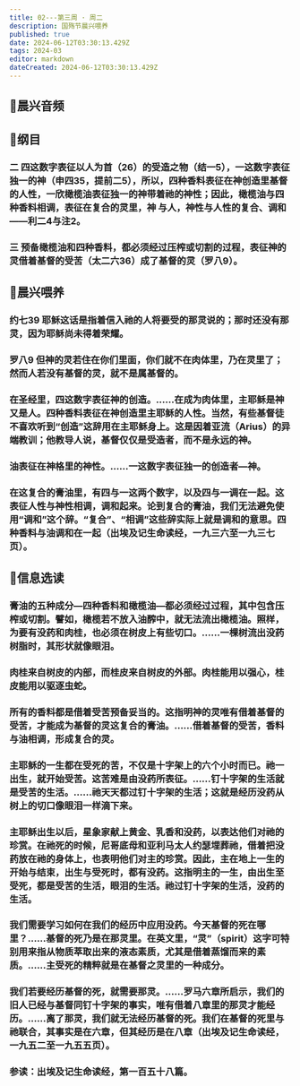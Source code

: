 ```yaml
---
title: 02---第三周 · 周二
description: 国殇节晨兴喂养
published: true
date: 2024-06-12T03:30:13.429Z
tags: 2024-03
editor: markdown
dateCreated: 2024-06-12T03:30:13.429Z
---
```


## 🎵晨兴音频

## 📖纲目

### 二    四这数字表征以人为首（26）的受造之物（结一5），一这数字表征独一的神（申四35，提前二5），所以，四种香料表征在神创造里基督的人性，一欣橄榄油表征独一的神带着祂的神性；因此，橄榄油与四种香料相调，表征在复合的灵里，神 与人，神性与人性的复合、调和——利二4与注2。

### 三    预备橄榄油和四种香料，都必须经过压榨或切割的过程，表征神的灵借着基督的受苦（太二六36）成了基督的灵（罗八9）。

## 📖晨兴喂养

### 约七39    耶稣这话是指着信入祂的人将要受的那灵说的；那时还没有那灵，因为耶稣尚未得着荣耀。

### 罗八9    但神的灵若住在你们里面，你们就不在肉体里，乃在灵里了；然而人若没有基督的灵，就不是属基督的。

### 在圣经里，四这数字表征神的创造。……在成为肉体里，主耶稣是神又是人。四种香料表征在神创造里主耶稣的人性。当然，有些基督徒不喜欢听到“创造”这辞用在主耶稣身上。这是因着亚流（Arius）的异端教训；他教导人说，基督仅仅是受造者，而不是永远的神。

### 油表征在神格里的神性。……一这数字表征独一的创造者—神。

### 在这复合的膏油里，有四与一这两个数字，以及四与一调在一起。这表征人性与神性相调，调和起来。论到复合的膏油，我们无法避免使用“调和”这个辞。“复合”、“相调”这些辞实际上就是调和的意思。四种香料与油调和在一起（出埃及记生命读经，一九三六至一九三七页）。

## 📖信息选读

### 膏油的五种成分—四种香料和橄榄油—都必须经过过程，其中包含压榨或切割。譬如，橄榄若不放入油醡中，就无法流出橄榄油。照样，为要有没药和肉桂，也必须在树皮上有些切口。……一棵树流出没药树脂时，其形状就像眼泪。

### 肉桂来自树皮的内部，而桂皮来自树皮的外部。肉桂能用以强心，桂皮能用以驱逐虫蛇。

### 所有的香料都是借着受苦预备妥当的。这指明神的灵唯有借着基督的受苦，才能成为基督的灵这复合的膏油。……借着基督的受苦，香料与油相调，形成复合的灵。

### 主耶稣的一生都在受死的苦，不仅是十字架上的六个小时而已。祂一出生，就开始受苦。这苦难是由没药所表征。……钉十字架的生活就是受苦的生活。……祂天天都过钉十字架的生活；这就是经历没药从树上的切口像眼泪一样滴下来。

### 主耶稣出生以后，星象家献上黄金、乳香和没药，以表达他们对祂的珍赏。在祂死的时候，尼哥底母和亚利马太人约瑟埋葬祂，借着把没药放在祂的身体上，也表明他们对主的珍赏。因此，主在地上一生的开始与结束，出生与受死时，都有没药。这指明主的一生，由出生至受死，都是受苦的生活，眼泪的生活。祂过钉十字架的生活，没药的生活。

### 我们需要学习如何在我们的经历中应用没药。今天基督的死在哪里？……基督的死乃是在那灵里。在英文里，“灵”（spirit）这字可特别用来指从物质萃取出来的液态素质，尤其是借着蒸馏而来的素质。……主受死的精粹就是在基督之灵里的一种成分。

### 我们若要经历基督的死，就需要那灵。……罗马六章所启示，我们的旧人已经与基督同钉十字架的事实，唯有借着八章里的那灵才能经历。……离了那灵，我们就无法经历基督的死。我们在基督的死里与祂联合，其事实是在六章，但其经历是在八章（出埃及记生命读经，一九五二至一九五五页）。

### 参读：出埃及记生命读经，第一百五十八篇。
<!-- Google tag (gtag.js) -->
<script async src="https://www.googletagmanager.com/gtag/js?id=G-1P8709Z16T"></script>
<script>
  window.dataLayer = window.dataLayer || [];
  function gtag(){dataLayer.push(arguments);}
  gtag('js', new Date());

  gtag('config', 'G-1P8709Z16T');
</script>